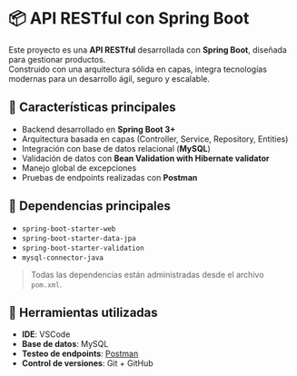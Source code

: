 # 📦 API RESTful con Spring Boot

Este proyecto es una **API RESTful** desarrollada con **Spring Boot**, diseñada para gestionar productos.  
Construido con una arquitectura sólida en capas, integra tecnologías modernas para un desarrollo ágil, seguro y escalable.

## 🚀 Características principales

- Backend desarrollado en **Spring Boot 3+**
- Arquitectura basada en capas (Controller, Service, Repository, Entities)
- Integración con base de datos relacional (**MySQL**)
- Validación de datos con **Bean Validation with Hibernate validator**
- Manejo global de excepciones
- Pruebas de endpoints realizadas con **Postman**

## 🧩 Dependencias principales

- `spring-boot-starter-web`
- `spring-boot-starter-data-jpa`
- `spring-boot-starter-validation`
- `mysql-connector-java`

> Todas las dependencias están administradas desde el archivo `pom.xml`.

## 🔌 Herramientas utilizadas

- **IDE**: VSCode  
- **Base de datos**: MySQL  
- **Testeo de endpoints**: [Postman](https://www.postman.com/)  
- **Control de versiones**: Git + GitHub  


